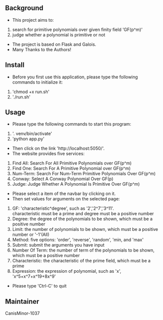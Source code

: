 ## Background  
* This project aims to:  
1. search for primitive polynomials over given finity field 'GF(p^m)'  
2. judge whether a polynomial is primitive or not  
* The project is based on Flask and Galois.  
* Many Thanks to the Authors!  
  
## Install    
* Before you first use this application, please type the following commands to initialize it:  
1. 'chmod +x run.sh'  
2. './run.sh'  
  
## Usage  
* Please type the following commands to start this program:   
1. '. venv/bin/activate'  
2. 'python app.py'  
* Then click on the link 'http://localhost:5050/'.  
* The website provides five services:  
1. Find All: Search For All Primitive Polynomials over GF(p^m)  
2. Find One: Search For A Primitive Polynomial over GF(p^m)  
3. Num-Term: Search For Num-Term Primitive Polynomials Over GF(p^m)  
4. Conway:   Select A Conway Polynomial Over GF(p)  
5. Judge:    Judge Whether A Polynomial Is Primitive Over GF(p^m)  
* Please select a item of the navbar by clicking on it.  
* Then set values for arguments on the selected page:  
1. GF: 'characteristic^degree', such as '2','2^7','3^11'.  
    characteristic must be a prime and degree must be a positive number  
2. Degree: the degree of the polynomials to be shown, which must be a positive number  
3. Limit: the number of polynomials to be shown, which must be a positive number or '-1'(All)   
4. Method: five options: 'order', 'reverse', 'random', 'min, and 'max'  
5. Submit: submit the arguments you have input  
6. Number Of Term: the number of term of the polynomials to be shown, which must be a positive number  
7. Characteristic: the characteristic of the prime field, which must be a prime  
8. Expression: the expression of polynomial, such as 'x', 'x^5+x^7+x^19+8x^9'  
* Please type 'Ctrl-C' to quit  

## Maintainer
CanisMinor-1037 
